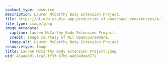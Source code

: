 ```yaml
---
content_type: resource
description: Lauren McCarthy Body Extension Project.
file: https://ol-ocw-studio-app-production.s3.amazonaws.com/courses/4-301-introduction-to-the-visual-arts-spring-2007/45aae8d11ca2ff3f37b6aa654daad771_LaurenMcCarthyBodyExtensionProject.jpeg
file_type: image/jpeg
image_metadata:
  caption: Lauren McCarthy Body Extension Project.
  credit: Image courtesy of MIT OpenCourseWare.
  image-alt: Lauren McCarthy Body Extension Project.
resourcetype: Image
title: Lauren McCarthy Body Extension Project.jpeg
uid: 45aae8d1-1ca2-ff3f-37b6-aa654daad771
---
```

